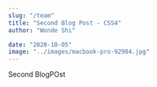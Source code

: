 ```yaml
---
slug: "/team"
title: "Second Blog Post - CSS4"
author: "Wonde Shi"

date: "2020-10-05"
image: "../images/macbook-pro-92904.jpg"
---
```


Second BlogPOst
